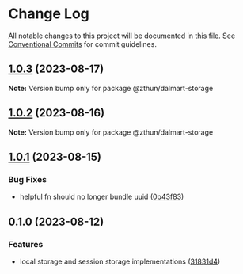# Change Log

All notable changes to this project will be documented in this file.
See [Conventional Commits](https://conventionalcommits.org) for commit guidelines.

## [1.0.3](https://github.com/zthun/dalmart/compare/v1.0.2...v1.0.3) (2023-08-17)

**Note:** Version bump only for package @zthun/dalmart-storage





## [1.0.2](https://github.com/zthun/dalmart/compare/v1.0.1...v1.0.2) (2023-08-16)

**Note:** Version bump only for package @zthun/dalmart-storage





## [1.0.1](https://github.com/zthun/dalmart/compare/v0.1.2...v1.0.1) (2023-08-15)


### Bug Fixes

* helpful fn should no longer bundle uuid ([0b43f83](https://github.com/zthun/dalmart/commit/0b43f831c5cd423ecc6147f5030f15636906ab13))



## 0.1.0 (2023-08-12)


### Features

* local storage and session storage implementations ([31831d4](https://github.com/zthun/dalmart/commit/31831d49697db677bbb63eaa65e530cca825a328))

